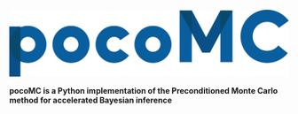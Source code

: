 ![logo](logo.png)

**pocoMC is a Python implementation of the Preconditioned Monte Carlo method for accelerated Bayesian inference**